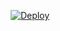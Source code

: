 <p align="center">
    <a href="https://heroku.com/deploy?template=https://github.com/Shivasengar12/Nyka">
        <img src="https://www.herokucdn.com/deploy/button.svg" alt="Deploy">
    </a>